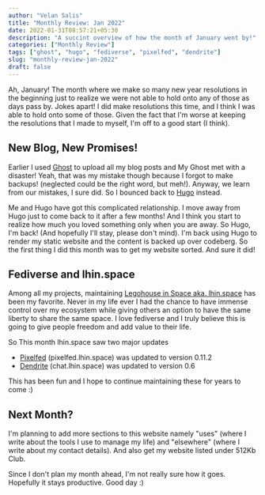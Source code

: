 ```yaml
---
author: "Velan Salis"
title: "Monthly Review: Jan 2022"
date: 2022-01-31T08:57:21+05:30
description: "A succint overview of how the month of January went by!"
categories: ["Monthly Review"]
tags: ["ghost", "hugo", "fediverse", "pixelfed", "dendrite"]
slug: "monthly-review-jan-2022"
draft: false
---
```

Ah, January! The month where we make so many new year resolutions in the beginning just to realize we were not able to hold onto any of those as days pass by. Jokes apart! I did make resolutions this time, and I think I was able to hold onto some of those. Given the fact that I'm worse at keeping the resolutions that I made to myself, I'm off to a good start (I think).

## New Blog, New Promises!
Earlier I used [Ghost](https://ghost.org/) to upload all my blog posts and My Ghost met with a disaster! Yeah, that was my mistake though because I forgot to make backups! (neglected could be the right word, but meh!). Anyway, we learn from our mistakes, I sure did. So I bounced back to [Hugo](https://gohugo.io/) instead. 

Me and Hugo have got this complicated relationship. I move away from Hugo just to come back to it after a few months! And I think you start to realize how much you loved something only when you are away. So Hugo, I'm back! (And hopefully I'll stay, please don't mind). I'm back using Hugo to render my static website and the content is backed up over codeberg. So the first thing I did this month was to get my website sorted. And sure it did!

## Fediverse and lhin.space
Among all my projects, maintaining [Legohouse in Space aka. lhin.space](https://services.lhin.space) has been my favorite. Never in my life ever I had the chance to have immense control over my ecosystem while giving others an option to have the same liberty to share the same space. I love fediverse and I truly believe this is going to give people freedom and add value to their life.

So This month lhin.space saw two major updates
- [Pixelfed](https://github.com/pixelfed/pixelfed/releases/tag/v0.11.2) (pixelfed.lhin.space) was updated to version 0.11.2
- [Dendrite](https://github.com/matrix-org/dendrite/releases/tag/v0.6.0) (chat.lhin.space) was updated to version 0.6

This has been fun and I hope to continue maintaining these for years to come :)

## Next Month?
I'm planning to add more sections to this website namely "uses" (where I write about the tools I use to manage my life) and "elsewhere" (where I write about my contact details). And also get my website listed under 512Kb Club.

Since I don't plan my month ahead, I'm not really sure how it goes. Hopefully it stays productive. Good day :)